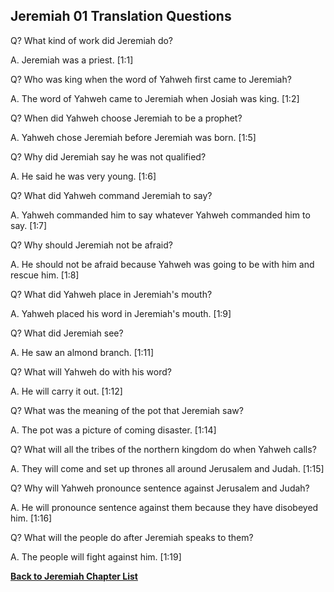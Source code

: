 ## Jeremiah 01 Translation Questions ##

Q? What kind of work did Jeremiah do?

A. Jeremiah was a priest. [1:1]

Q? Who was king when the word of Yahweh first came to Jeremiah?

A. The word of Yahweh came to Jeremiah when Josiah was king. [1:2]

Q? When did Yahweh choose Jeremiah to be a prophet?

A. Yahweh chose Jeremiah before Jeremiah was born. [1:5]

Q? Why did Jeremiah say he was not qualified?

A. He said he was very young. [1:6]

Q? What did Yahweh command Jeremiah to say?

A. Yahweh commanded him to say whatever Yahweh commanded him to say. [1:7]

Q? Why should Jeremiah not be afraid?

A. He should not be afraid because Yahweh was going to be with him and rescue him. [1:8]

Q? What did Yahweh place in Jeremiah's mouth?

A. Yahweh placed his word in Jeremiah's mouth. [1:9]

Q? What did Jeremiah see?

A. He saw an almond branch. [1:11]

Q? What will Yahweh do with his word?

A. He will carry it out. [1:12]

Q? What was the meaning of the pot that Jeremiah saw?

A. The pot was a picture of coming disaster. [1:14]

Q? What will all the tribes of the northern kingdom do when Yahweh calls?

A. They will come and set up thrones all around Jerusalem and Judah. [1:15]

Q? Why will Yahweh pronounce sentence against Jerusalem and Judah?

A. He will pronounce sentence against them because they have disobeyed him. [1:16]

Q? What will the people do after Jeremiah speaks to them?

A. The people will fight against him. [1:19]

__[Back to Jeremiah Chapter List](./)__

